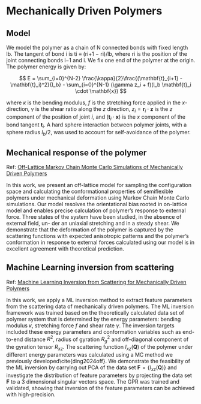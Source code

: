 # Mechanically Driven Polymers

## Model
We model the polymer as a chain of N connected bonds with fixed length lb. The tangent of bond i is ti ≡ (ri+1 − ri)/lb, where ri is the position of the joint connecting bonds i−1 and i. We fix one end of the polymer at the origin. The polymer energy is given by:

$$
E = \sum_{i=0}^{N-2} \frac{\kappa}{2}\frac{(\mathbf{t}_{i+1} - \mathbf{t}_i)^2}{l_b} - \sum_{i=0}^{N-1} (\gamma z_i + f)(l_b \mathbf{t}_i \cdot \mathbf{x})
$$

where $\kappa$ is the bending modulus, $f$ is the stretching force applied in the $x$-direction, $\gamma$ is the shear ratio along the $z$ direction,
$z_i = \mathbf{r}_i\cdot\mathbf{z}$ is the $z$ component of the position of joint $i$, and
$(\mathbf{t}_i \cdot \mathbf{x})$ is the $x$ component of the bond tangent $\mathbf{t}_i$. A hard sphere interaction between polymer joints, with a sphere radius $l_b/2$, was used to account for self-avoidance of the polymer.

## Mechanical response of the polymer
Ref: [Off-Lattice Markov Chain Monte Carlo Simulations of Mechanically Driven Polymers](https://arxiv.org/abs/2409.15223)

In this work, we present an off-lattice model for sampling the configuration space and calculating the conformational properties of semiflexible polymers under mechanical deformation using Markov Chain Monte Carlo simulations. Our model resolves the orientational bias rooted in on-lattice model and enables precise calculation of polymer’s response to external force. Three states of the system have been studied, in the absence of external field, un- der an uniaxial stretching and in a steady shear. We demonstrate that the deformation of the polymer is captured by the scattering functions with expected anisotropic patterns and the polymer’s conformation in response to external forces calculated using our model is in excellent agreement with theoretical prediction.


## Machine Learning inversion from scattering
Ref: [Machine Learning Inversion from Scattering for Mechanically Driven Polymers](https://arxiv.org/abs/2410.05574)

In this work, we apply a ML inversion method to extract feature parameters from the scattering data of mechanically driven polymers. The ML inversion framework was trained based on the theoretically calculated data set of polymer system that is determined by the energy parameters: bending modulus $\kappa$, stretching force $f$ and shear rate $\gamma$. The inversion targets included these energy parameters and conformation variables such as end-to-end distance $R^2$, radius of gyration $R_g^2$ and off-diagonal component of the gyration tensor $R_{xz}$. The scattering function $I_{xz}(\mathbf{Q})$ of the polymer under different energy parameters was calculated using a MC method we previously developed\cite{ding2024off}. We demonstrate the feasibility of the ML inversion by carrying out PCA of the data set $\mathbf{F} = \left\{ I_{xz}(\mathbf{Q})\right\}$ and investigate the distribution of feature parameters by projecting the data set $\mathbf{F}$ to a 3 dimensional singular vectors space. The GPR was trained and validated, showing that inversion of the feature parameters can be achieved with high-precision.
